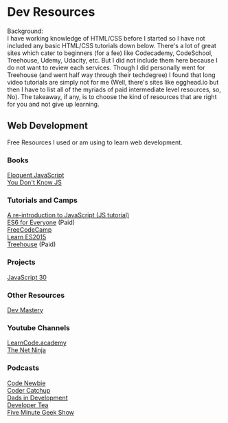# Dev Resources

Background:  
I have working knowledge of HTML/CSS before I started so I have not included any basic HTML/CSS tutorials down below. There's a lot of great sites which cater to beginners (for a fee) like Codecademy, CodeSchool, Treehouse, Udemy, Udacity, etc. But I did not include them here because I do not want to review each services. Though I did personally went for Treehouse (and went half way through their techdegree) I found that long video tutorials are simply not for me (Well, there's sites like egghead.io but then I have to list all of the myriads of paid intermediate level resources, so, No). The takeaway, if any, is to choose the kind of resources that are right for you and not give up learning.

## Web Development
Free Resources I used or am using to learn web development.

### Books
[Eloquent JavaScript](http://eloquentjavascript.net/)  
[You Don't Know JS](https://github.com/getify/You-Dont-Know-JS)  

### Tutorials and Camps
[A re-introduction to JavaScript (JS tutorial)](https://developer.mozilla.org/en-US/docs/Web/JavaScript/A_re-introduction_to_JavaScript)  
[ES6 for Everyone](https://es6.io/) (Paid)  
[FreeCodeCamp](https://freecodecamp.com)  
[Learn ES2015](http://babeljs.io/learn-es2015/)  
[Treehouse](https://teamtreehouse.com/) (Paid)  

### Projects
[JavaScript 30](https://javascript30.com/)  

### Other Resources
[Dev Mastery](https://devmastery.com/)  

### Youtube Channels
[LearnCode.academy](https://www.youtube.com/user/learncodeacademy)  
[The Net Ninja](https://www.youtube.com/channel/UCW5YeuERMmlnqo4oq8vwUpg)

### Podcasts
[Code Newbie](http://www.codenewbie.org/)  
[Coder Catchup](http://codercatchup.com/)  
[Dads in Development](http://www.dadsindev.com/)  
[Developer Tea](https://spec.fm/podcasts/developer-tea)  
[Five Minute Geek Show](http://www.fiveminutegeekshow.com/)  
